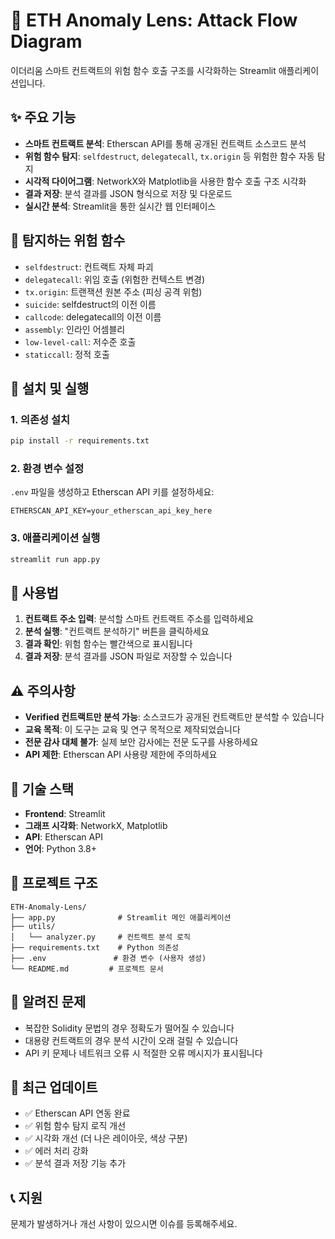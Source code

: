 # 🚨 ETH Anomaly Lens: Attack Flow Diagram

이더리움 스마트 컨트랙트의 위험 함수 호출 구조를 시각화하는 Streamlit 애플리케이션입니다.

## ✨ 주요 기능

- **스마트 컨트랙트 분석**: Etherscan API를 통해 공개된 컨트랙트 소스코드 분석
- **위험 함수 탐지**: `selfdestruct`, `delegatecall`, `tx.origin` 등 위험한 함수 자동 탐지
- **시각적 다이어그램**: NetworkX와 Matplotlib을 사용한 함수 호출 구조 시각화
- **결과 저장**: 분석 결과를 JSON 형식으로 저장 및 다운로드
- **실시간 분석**: Streamlit을 통한 실시간 웹 인터페이스

## 🎯 탐지하는 위험 함수

- `selfdestruct`: 컨트랙트 자체 파괴
- `delegatecall`: 위임 호출 (위험한 컨텍스트 변경)
- `tx.origin`: 트랜잭션 원본 주소 (피싱 공격 위험)
- `suicide`: selfdestruct의 이전 이름
- `callcode`: delegatecall의 이전 이름
- `assembly`: 인라인 어셈블리
- `low-level-call`: 저수준 호출
- `staticcall`: 정적 호출

## 🚀 설치 및 실행

### 1. 의존성 설치
```bash
pip install -r requirements.txt
```

### 2. 환경 변수 설정
`.env` 파일을 생성하고 Etherscan API 키를 설정하세요:
```
ETHERSCAN_API_KEY=your_etherscan_api_key_here
```

### 3. 애플리케이션 실행
```bash
streamlit run app.py
```

## 📖 사용법

1. **컨트랙트 주소 입력**: 분석할 스마트 컨트랙트 주소를 입력하세요
2. **분석 실행**: "컨트랙트 분석하기" 버튼을 클릭하세요
3. **결과 확인**: 위험 함수는 빨간색으로 표시됩니다
4. **결과 저장**: 분석 결과를 JSON 파일로 저장할 수 있습니다

## ⚠️ 주의사항

- **Verified 컨트랙트만 분석 가능**: 소스코드가 공개된 컨트랙트만 분석할 수 있습니다
- **교육 목적**: 이 도구는 교육 및 연구 목적으로 제작되었습니다
- **전문 감사 대체 불가**: 실제 보안 감사에는 전문 도구를 사용하세요
- **API 제한**: Etherscan API 사용량 제한에 주의하세요

## 🔧 기술 스택

- **Frontend**: Streamlit
- **그래프 시각화**: NetworkX, Matplotlib
- **API**: Etherscan API
- **언어**: Python 3.8+

## 📁 프로젝트 구조

```
ETH-Anomaly-Lens/
├── app.py              # Streamlit 메인 애플리케이션
├── utils/
│   └── analyzer.py     # 컨트랙트 분석 로직
├── requirements.txt    # Python 의존성
├── .env               # 환경 변수 (사용자 생성)
└── README.md         # 프로젝트 문서
```

## 🐛 알려진 문제

- 복잡한 Solidity 문법의 경우 정확도가 떨어질 수 있습니다
- 대용량 컨트랙트의 경우 분석 시간이 오래 걸릴 수 있습니다
- API 키 문제나 네트워크 오류 시 적절한 오류 메시지가 표시됩니다

## 🔄 최근 업데이트

- ✅ Etherscan API 연동 완료
- ✅ 위험 함수 탐지 로직 개선
- ✅ 시각화 개선 (더 나은 레이아웃, 색상 구분)
- ✅ 에러 처리 강화
- ✅ 분석 결과 저장 기능 추가

## 📞 지원

문제가 발생하거나 개선 사항이 있으시면 이슈를 등록해주세요.